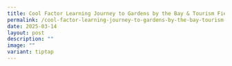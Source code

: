 ```yaml
---
title: Cool Factor Learning Journey to Gardens by the Bay & Tourism Fieldwork
permalink: /cool-factor-learning-journey-to-gardens-by-the-bay-tourism-fieldwork/
date: 2025-03-14
layout: post
description: ""
image: ""
variant: tiptap
---
```

